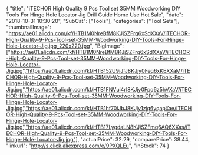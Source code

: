 {
	"title": "iTECHOR  High Quality 9 Pcs Tool set 35MM Woodworking DIY Tools For Hinge Hole Locator Jig Drill Guide Home Use Hot Sale",
	"date": "2018-10-31 10:30:20",
	"SubCat": ["Tools"],
	"categories": ["Tool Sets"],
	"thumbnailImage": "https://ae01.alicdn.com/kf/HTB1M0NreBfM8KJjSZFrq6xSdXXaV/iTECHOR-High-Quality-9-Pcs-Tool-set-35MM-Woodworking-DIY-Tools-For-Hinge-Hole-Locator-Jig.jpg_220x220.jpg",
	"BigImage": ["https://ae01.alicdn.com/kf/HTB1M0NreBfM8KJjSZFrq6xSdXXaV/iTECHOR-High-Quality-9-Pcs-Tool-set-35MM-Woodworking-DIY-Tools-For-Hinge-Hole-Locator-Jig.jpg","https://ae01.alicdn.com/kf/HTB152U9iJfJ8KJjy0Feq6xKEXXaM/iTECHOR-High-Quality-9-Pcs-Tool-set-35MM-Woodworking-DIY-Tools-For-Hinge-Hole-Locator-Jig.jpg","https://ae01.alicdn.com/kf/HTB1FNVui4rI8KJjy0Fpq6z5hVXaV/iTECHOR-High-Quality-9-Pcs-Tool-set-35MM-Woodworking-DIY-Tools-For-Hinge-Hole-Locator-Jig.jpg","https://ae01.alicdn.com/kf/HTB1hf70iJbJ8KJjy1zjq6yqapXae/iTECHOR-High-Quality-9-Pcs-Tool-set-35MM-Woodworking-DIY-Tools-For-Hinge-Hole-Locator-Jig.jpg","https://ae01.alicdn.com/kf/HTB17LygdaLN8KJjSZFmq6AQ6XXas/iTECHOR-High-Quality-9-Pcs-Tool-set-35MM-Woodworking-DIY-Tools-For-Hinge-Hole-Locator-Jig.jpg"],
	"actualPrice": 32.29,
	"comparePrice": 38.44,
	"linkurl": "http://s.click.aliexpress.com/e/9PXQLEu",
	"inStock": 74
}
